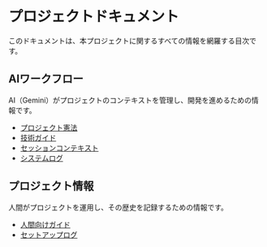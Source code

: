 # プロジェクトドキュメント

このドキュメントは、本プロジェクトに関するすべての情報を網羅する目次です。

## AIワークフロー

AI（Gemini）がプロジェクトのコンテキストを管理し、開発を進めるための情報です。

-   [プロジェクト憲法](./ai-workflow/1-project-manifest.md)
-   [技術ガイド](./ai-workflow/2-technical-guide.md)
-   [セッションコンテキスト](./ai-workflow/3-session-context.md)
-   [システムログ](./ai-workflow/logs/system.log)

## プロジェクト情報

人間がプロジェクトを運用し、その歴史を記録するための情報です。

-   [人間向けガイド](./project-info/human-guide.md)
-   [セットアップログ](./project-info/setup-log.md)
